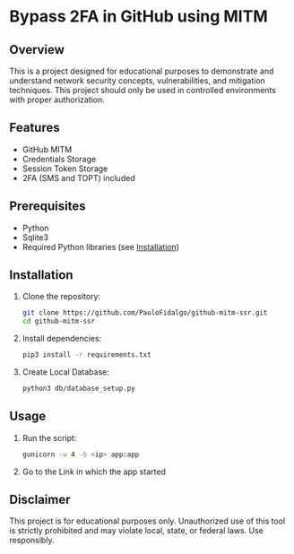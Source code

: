 # Bypass 2FA in GitHub using MITM

## Overview
This is a project designed for educational purposes to demonstrate and understand network security concepts, vulnerabilities, and mitigation techniques. This project should only be used in controlled environments with proper authorization.

## Features
- GitHub MITM
- Credentials Storage
- Session Token Storage
- 2FA (SMS and TOPT) included

## Prerequisites
- Python
- Sqlite3
- Required Python libraries (see [Installation](#installation))

## Installation
1. Clone the repository:
    ```bash
    git clone https://github.com/PauloFidalgo/github-mitm-ssr.git
    cd github-mitm-ssr
    ```
2. Install dependencies:
    ```bash
    pip3 install -r requirements.txt
    ```
3. Create Local Database:
    ```bash
    python3 db/database_setup.py
    ```

## Usage
1. Run the script:
    ```bash
    gunicorn -w 4 -b <ip> app:app
    ```
2. Go to the Link in which the app started

## Disclaimer
This project is for educational purposes only. Unauthorized use of this tool is strictly prohibited and may violate local, state, or federal laws. Use responsibly.

